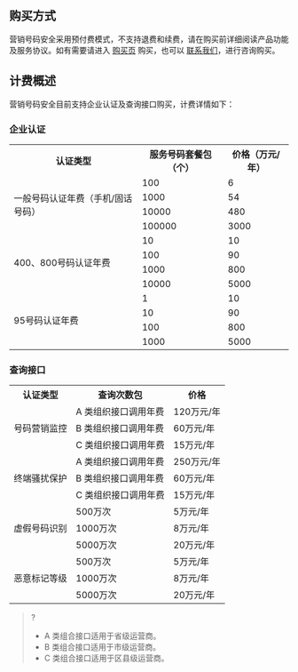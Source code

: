 ## 购买方式
营销号码安全采用预付费模式，不支持退费和续费，请在购买前详细阅读产品功能及服务协议。如有需要请进入 [购买页](https://buy.cloud.tencent.com/smpn) 购买，也可以 [联系我们](https://cloud.tencent.com/about/connect)，进行咨询购买。
## 计费概述
营销号码安全目前支持企业认证及查询接口购买，计费详情如下：
### **企业认证**
<table>
<tr><th>认证类型</th><th>服务号码套餐包（个）</th><th>价格（万元/年）</th></tr>
<tr><td rowspan="4">一般号码认证年费（手机/固话号码）</td><td>100</td><td>6</td></tr>
<tr><td>1000</td><td>54</td></tr>
<tr><td>10000</td><td>480</td></tr>
<tr><td>100000</td><td>3000</td></tr>
<tr><td rowspan="4">400、800号码认证年费</td><td>10</td><td>10</td></tr>
<tr><td>100</td><td>90</td></tr>
<tr><td>1000</td><td>800</td></tr>
<tr><td>10000</td><td>5000</td></tr>
<tr><td rowspan="4">95号码认证年费</td><td>1</td><td>10</td></tr>
<tr><td>10</td><td>90</td></tr>
<tr><td>100</td><td>800</td></tr>
<tr><td>1000</td><td>5000</td></tr>
</table>

### **查询接口**
<table>
<tr><th>认证类型</th><th>查询次数包</th><th>价格</th></tr>
<tr><td rowspan="3">号码营销监控</td><td>A 类组织接口调用年费</td><td>120万元/年</td></tr>
<tr><td>B 类组织接口调用年费</td><td>60万元/年</td></tr>
<tr><td>C 类组织接口调用年费</td><td>15万元/年</td></tr>
<tr><td rowspan="3">终端骚扰保护</td><td>A 类组织接口调用年费</td><td>250万元/年</td></tr>
<tr><td>B 类组织接口调用年费</td><td>60万元/年</td></tr>
<tr><td>C 类组织接口调用年费</td><td>15万元/年</td></tr>
<tr><td rowspan="3">虚假号码识别</td><td>500万次</td><td>5万元/年</td></tr>
<tr><td>1000万次</td><td>8万元/年</td></tr>
<tr><td>5000万次</td><td>20万元/年</td></tr>
<tr><td rowspan="3">恶意标记等级</td><td>500万次</td><td>5万元/年</td></tr>
<tr><td>1000万次</td><td>8万元/年</td></tr>
<tr><td>5000万次</td><td>20万元/年</td></tr>
</table>

>?
>- A 类组合接口适用于省级运营商。
>- B 类组合接口适用于市级运营商。
>- C 类组合接口适用于区县级运营商。
